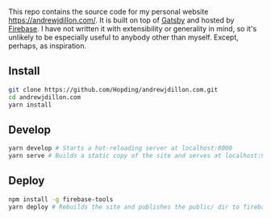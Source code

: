 This repo contains the source code for my personal website https://andrewjdillon.com/. It is built on top of [Gatsby](https://www.gatsbyjs.org/) and hosted by [Firebase](https://firebase.google.com/). I have not written it with extensibility or generality in mind, so it's unlikely to be especially useful to anybody other than myself. Except, perhaps, as inspiration.

## Install
```bash
git clone https://github.com/Hopding/andrewjdillon.com.git
cd andrewjdillon.com
yarn install
```

## Develop
```bash
yarn develop # Starts a hot-reloading server at localhost:8000
yarn serve # Builds a static copy of the site and serves at localhost:9000
```

## Deploy
```bash
npm install -g firebase-tools
yarn deploy # Rebuilds the site and publishes the public/ dir to firebase
```

